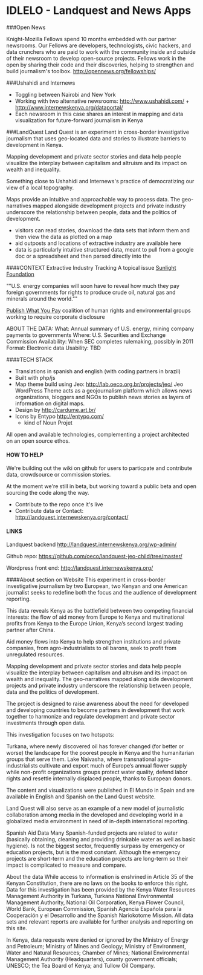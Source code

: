 IDLELO - Landquest and News Apps
======================

###Open News

Knight-Mozilla Fellows spend 10 months embedded with our partner newsrooms. Our Fellows are developers, technologists, civic hackers, and data crunchers who are paid to work with the community inside and outside of their newsroom to develop open-source projects. Fellows work in the open by sharing their code and their discoveries, helping to strengthen and build journalism's toolbox.
<http://opennews.org/fellowships/>

###Ushahidi and Internews
* Toggling between Nairobi and New York
* Working with two alternative newsrooms: <http://www.ushahidi.com/> + <http://www.internewskenya.org/dataportal/>
* Each newsroom in this case shares an interest in mapping and data visualization for future-forward journalism in Kenya

###LandQuest
Land Quest is an experiment in cross-border investigative journalism that uses geo-located data and stories to illustrate barriers to development in Kenya.

Mapping development and private sector stories and data help people visualize the interplay between capitalism and altruism and its impact on wealth and inequality. 

Something close to Ushahidi and Internews's practice of democratizing our view of a local topography. 

Maps provide an intuitive and approachable way to process data. The geo-narratives mapped alongside development projects and private industry underscore the relationship between people, data and the politics of development.

* visitors can read stories, download the data sets that inform them and then view the data as plotted on a map
* aid outposts and locations of extractive industry are available here
* data is particularly intuitive structured data, meant to pull from a google doc or a spreadsheet and then parsed directly into the 

####CONTEXT
Extractive Industry Tracking 
A topical issue
[Sunlight Foundation](http://sunlightfoundation.com/blog/2010/07/02/us-energy-mining-companies-must-disclose-government-payments/)

""U.S. energy companies will soon have to reveal how much they pay foreign governments for rights to produce crude oil, natural gas and minerals around the world.""

[Publish What You Pay](http://www.publishwhatyoupay.org/)
coalition of human rights and environmental groups working to require corporate disclosure

ABOUT THE DATA: 
What: Annual summary of U.S. energy, mining company payments to governments 
Where: U.S. Securities and Exchange Commission 
Availability: When SEC completes rulemaking, possibly in 2011 
Format: Electronic data 
Usability: TBD

####TECH STACK
* Translations in spanish and english (with coding partners in brazil)
* Built with php/js
* Map theme build using Jeo: http://lab.oeco.org.br/projects/jeo/
Jeo WordPress Theme acts as a geojournalism platform which allows news organizations, bloggers and NGOs to publish news stories as layers of information on digital maps.
* Design by http://cardume.art.br/
* Icons by Entypo <http://entypo.com/>
	* kind of Noun Projet
	
All open and available technologies, complementing a project architected on an open source ethos.

#### HOW TO HELP
We're building out the wiki on github for users to particpate and contribute data, crowdsource or commission stories.

At the moment we're still in beta, but working toward a public beta and open sourcing the code along the way.
* Contribute to the repo once it's live
* Contribute data or Contact: http://landquest.internewskenya.org/contact/

#### LINKS
Landquest backend <http://landquest.internewskenya.org/wp-admin/>

Github repo: 
<https://github.com/oeco/landquest-jeo-child/tree/master/>

Wordpress front end: <http://landquest.internewskenya.org/>


####About section on Website
This experiment in cross-border investigative journalism by two European, two Kenyan and one American journalist seeks to redefine both the focus and the audience of development reporting.

This data reveals Kenya as the battlefield between two competing financial interests: the flow of aid money from Europe to Kenya and multinational profits from Kenya to the Europe Union, Kenya’s second largest trading partner after China.

 Aid money flows into Kenya to help strengthen institutions and private companies, from agro-industrialists to oil barons, seek to profit from unregulated resources.

Mapping development and private sector stories and data help people visualize the interplay between capitalism and altruism and its impact on wealth and inequality. The geo-narratives mapped along side development projects and private industry underscore the relationship between people, data and the politics of development.

The project is designed to raise awareness about the need for developed and developing countries to become partners in development that work together to harmonize and regulate development and private sector investments through open data.

This investigation focuses on two hotspots:

Turkana, where newly discovered oil has forever changed (for better or worse) the landscape for the poorest people in Kenya and the humanitarian groups that serve them.
Lake Naivasha, where transnational agro-industrialists cultivate and export much of Europe’s annual flower supply while non-profit organizations groups protect water quality, defend labor rights and resettle internally displaced people, thanks to European donors.

 The content and visualizations were published in El Mundo in Spain and are available in English and Spanish on the Land Quest website.

Land Quest will also serve as an example of a new model of journalistic collaboration among media in the developed and developing world in a globalized media environment in need of in-depth international reporting.

Spanish Aid Data
Many Spanish-funded projects are related to water (basically obtaining, cleaning and providing drinkable water as well as basic hygiene). Is not the biggest sector, frequently surpass by emergency or education projects, but is the most constant. Although the emergency projects are short-term and the education projects are long-term so their impact is complicated to measure and compare.

About the data
While access to information is enshrined in Article 35 of the Kenyan Constitution, there are no laws on the books to enforce this right. Data for this investigation has been provided by the Kenya Water Resources Management Authority in Turkana, Turkana National Environmental Management Authority, National Oil Corporation, Kenya Flower Council, World Bank, European Commission, Spanish Agencia Española para la Cooperación y el Desarrollo and the Spanish Nariokotome Mission. All data sets and relevant reports are available for further analysis and reporting on this site.

In Kenya, data requests were denied or ignored by the Ministry of Energy and Petroleum; Ministry of Mines and Geology; Ministry of Environment, Water and Natural Resources; Chamber of Mines; National Environmental Management Authority (Headquarters), county government officials; UNESCO; the Tea Board of Kenya; and Tullow Oil Company.









